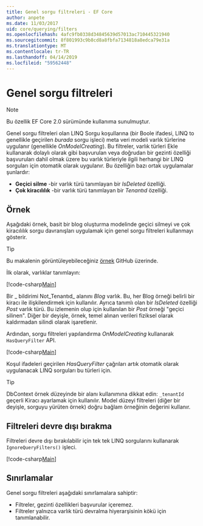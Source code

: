 ```yaml
---
title: Genel sorgu filtreleri - EF Core
author: anpete
ms.date: 11/03/2017
uid: core/querying/filters
ms.openlocfilehash: 4afc9fb0338d34845639d57013ac710445321940
ms.sourcegitcommit: 8f801993c9b8cd8a8fbfa7134818a8edca79e31a
ms.translationtype: MT
ms.contentlocale: tr-TR
ms.lasthandoff: 04/14/2019
ms.locfileid: "59562448"
---
```

# <a name="global-query-filters"></a>Genel sorgu filtreleri

> [!NOTE]
> Bu özellik EF Core 2.0 sürümünde kullanıma sunulmuştur.

Genel sorgu filtreleri olan LINQ Sorgu koşullarına (bir Boole ifadesi, LINQ to genellikle geçirilen *burada* sorgu işleci) meta veri modeli varlık türlerine uygulanır (genellikle *OnModelCreating*). Bu filtreler, varlık türleri Ekle kullanarak dolaylı olarak gibi başvurulan veya doğrudan bir gezinti özelliği başvuruları dahil olmak üzere bu varlık türleriyle ilgili herhangi bir LINQ sorguları için otomatik olarak uygulanır. Bu özelliğin bazı ortak uygulamalar şunlardır:

* **Geçici silme** -bir varlık türü tanımlayan bir *IsDeleted* özelliği.
* **Çok kiracılılık** -bir varlık türü tanımlayan bir *Tenantıd* özelliği.

## <a name="example"></a>Örnek

Aşağıdaki örnek, basit bir blog oluşturma modelinde geçici silmeyi ve çok kiracılılık sorgu davranışları uygulamak için genel sorgu filtreleri kullanmayı gösterir.

> [!TIP]
> Bu makalenin görüntüleyebileceğiniz [örnek](https://github.com/aspnet/EntityFramework.Docs/tree/master/samples/core/QueryFilters) GitHub üzerinde.

İlk olarak, varlıklar tanımlayın:

[!code-csharp[Main](../../../samples/core/QueryFilters/Program.cs#Entities)]

Bir _ bildirimi Not_Tenantıd_ alanını _Blog_ varlık. Bu, her Blog örneği belirli bir kiracı ile ilişkilendirmek için kullanılır. Ayrıca tanımlı olan bir _IsDeleted_ özelliği _Post_ varlık türü. Bu izlemenin olup için kullanılan bir _Post_ örneği "geçici silinen". Diğer bir deyişle, örnek, temel alınan verileri fiziksel olarak kaldırmadan silindi olarak işaretlenir.

Ardından, sorgu filtreleri yapılandırma _OnModelCreating_ kullanarak ```HasQueryFilter``` API.

[!code-csharp[Main](../../../samples/core/QueryFilters/Program.cs#Configuration)]

Koşul ifadeleri geçirilen _HasQueryFilter_ çağrıları artık otomatik olarak uygulanacak LINQ sorguları bu türleri için.

> [!TIP]
> DbContext örnek düzeyinde bir alanı kullanımına dikkat edin: ```_tenantId``` geçerli Kiracı ayarlamak için kullanılır. Model düzeyi filtreleri (diğer bir deyişle, sorguyu yürüten örnek) doğru bağlam örneğinin değerini kullanır.

## <a name="disabling-filters"></a>Filtreleri devre dışı bırakma

Filtreleri devre dışı bırakılabilir için tek tek LINQ sorgularını kullanarak ```IgnoreQueryFilters()``` işleci.

[!code-csharp[Main](../../../samples/core/QueryFilters/Program.cs#IgnoreFilters)]

## <a name="limitations"></a>Sınırlamalar

Genel sorgu filtreleri aşağıdaki sınırlamalara sahiptir:

* Filtreler, gezinti özellikleri başvurular içeremez.
* Filtreler yalnızca varlık türü devralma hiyerarşisinin kökü için tanımlanabilir.

